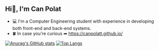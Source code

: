 ## Hi👋, I'm Can Polat

- 💻 I'm a Computer Engineering student with experience in developing both front-end and back-end systems.
- 🍀 In case you're curious ➡ https://canpolatt.github.io/

[![Anurag's GitHub stats](https://github-readme-stats.vercel.app/api?username=canpolatt&bg_color=30,414141,000000&title_color=fff&text_color=fff)](https://github.com/anuraghazra/github-readme-stats)
[![Top Langs](https://github-readme-stats.vercel.app/api/top-langs/?username=canpolatt&layout=compact&bg_color=30,414141,000000&text_color=fff)](https://github.com/anuraghazra/github-readme-stats)



